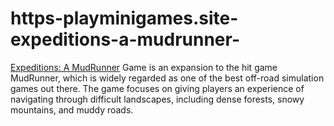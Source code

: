 # https-playminigames.site-expeditions-a-mudrunner-
[Expeditions: A MudRunner](https://playminigames.site/expeditions-a-mudrunner/) Game is an expansion to the hit game MudRunner, which is widely regarded as one of the best off-road simulation games out there. The game focuses on giving players an experience of navigating through difficult landscapes, including dense forests, snowy mountains, and muddy roads. 

